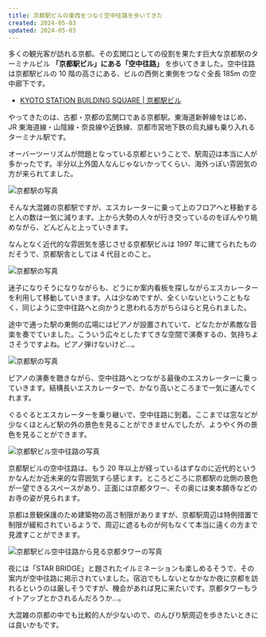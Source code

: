 ```yaml
---
title: 京都駅ビルの東西をつなぐ空中往路を歩いてきた
created: 2024-05-03
updated: 2024-05-03
---
```


多くの観光客が訪れる京都。その玄関口としての役割を果たす巨大な京都駅のターミナルビル **「京都駅ビル」にある「空中往路」** を歩いてきました。空中往路は京都駅ビルの 10 階の高さにある、ビルの西側と東側をつなぐ全長 185m の空中廊下です。

- [KYOTO STATION BUILDING SQUARE | 京都駅ビル](https://www.kyoto-station-building.co.jp/lp/square/)

やってきたのは、古都・京都の玄関口である京都駅。東海道新幹線をはじめ、JR 東海道線・山陰線・奈良線や近鉄線、京都市営地下鉄の烏丸線も乗り入れるターミナル駅です。

オーバーツーリズムが問題となっている京都ということで、駅周辺は本当に人が多かったです。半分以上外国人なんじゃないかってくらい、海外っぽい雰囲気の方が来られてました。

![京都駅の写真](2644789d-6c16-4fe8-8c4e-2a23d4273d00)

そんな大混雑の京都駅ですが、エスカレーターに乗って上のフロアへと移動すると人の数は一気に減ります。上から大勢の人々が行き交っているのをぼんやり眺めながら、どんどんと上っていきます。

なんとなく近代的な雰囲気を感じさせる京都駅ビルは 1997 年に建てられたものだそうで、京都駅舎としては 4 代目とのこと。

![京都駅の写真](4db020b1-30fe-45c7-c8e2-cbeb8d3aa000)

迷子になりそうになりながらも、どうにか案内看板を探しながらエスカレーターを利用して移動していきます。人は少なめですが、全くいないということもなく、同じように空中往路へと向かうと思われる方がちらほらと見られました。

途中で通った駅の東側の広場にはピアノが設置されていて、どなたかが素敵な音楽を奏でていました。こういう広々としたすてきな空間で演奏するの、気持ちよさそうですよね。ピアノ弾けないけど…。

![京都駅の写真](34320434-8b0a-4de8-db94-f99a38f7bc00)

ピアノの演奏を聴きながら、空中往路へとつながる最後のエスカレーターに乗っていきます。結構長いエスカレーターで、かなり高いところまで一気に運んでくれます。

ぐるぐるとエスカレーターを乗り継いで、空中往路に到着。ここまでは窓などが少なくほとんど駅の外の景色を見ることができませんでしたが、ようやく外の景色を見ることができます。

![京都駅ビル空中往路の写真](59c4783b-1051-4aa4-053c-4c30f098fa00)

京都駅ビルの空中往路は、もう 20 年以上が経っているはずなのに近代的というかなんだか近未来的な雰囲気すら感じます。ところどころに京都駅の北側の景色が一望できるスペースがあり、正面には京都タワー、その奥には東本願寺などのお寺の姿が見られます。

京都は景観保護のため建築物の高さ制限がありますが、京都駅周辺は特例措置で制限が緩和されているようで、周辺に遮るものが何もなくて本当に遠くの方まで見渡すことができます。

![京都駅ビル空中往路から見る京都タワーの写真](ecfbef39-3d18-4cb7-bb58-1122a91a9d00)

夜には「STAR BRIDGE」と題されたイルミネーションも楽しめるそうで、その案内が空中往路に掲示されていました。宿泊でもしないとなかなか夜に京都を訪れるというのは厳しそうですが、機会があれば見に来たいです。京都タワーもライトアップとかされるんだろうか…。

大混雑の京都の中でも比較的人が少ないので、のんびり駅周辺を歩きたいときには良いかもです。
